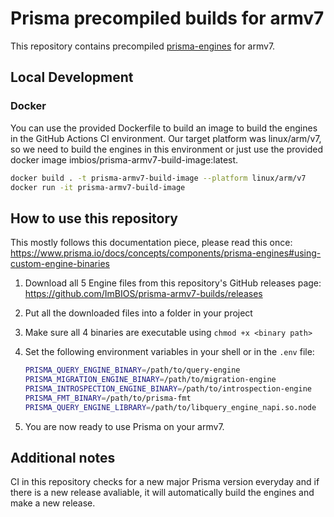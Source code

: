 # Prisma precompiled builds for armv7

This repository contains precompiled [prisma-engines](https://github.com/prisma/prisma-engines) for armv7.

## Local Development

### Docker

You can use the provided Dockerfile to build an image to build the engines in the GitHub Actions CI environment. Our target platform was linux/arm/v7, so we need to build the engines in this environment or just use the provided docker image imbios/prisma-armv7-build-image:latest.

```sh
docker build . -t prisma-armv7-build-image --platform linux/arm/v7
docker run -it prisma-armv7-build-image
```

## How to use this repository

This mostly follows this documentation piece, please read this once: <https://www.prisma.io/docs/concepts/components/prisma-engines#using-custom-engine-binaries>

1. Download all 5 Engine files from this repository's GitHub releases page: <https://github.com/ImBIOS/prisma-armv7-builds/releases>
2. Put all the downloaded files into a folder in your project
3. Make sure all 4 binaries are executable using `chmod +x <binary path>`
4. Set the following environment variables in your shell or in the `.env` file:

    ```sh
    PRISMA_QUERY_ENGINE_BINARY=/path/to/query-engine
    PRISMA_MIGRATION_ENGINE_BINARY=/path/to/migration-engine
    PRISMA_INTROSPECTION_ENGINE_BINARY=/path/to/introspection-engine
    PRISMA_FMT_BINARY=/path/to/prisma-fmt
    PRISMA_QUERY_ENGINE_LIBRARY=/path/to/libquery_engine_napi.so.node
    ```

5. You are now ready to use Prisma on your armv7.

## Additional notes

CI in this repository checks for a new major Prisma version everyday and if there is a new release avaliable, it will automatically build the engines and make a new release.
